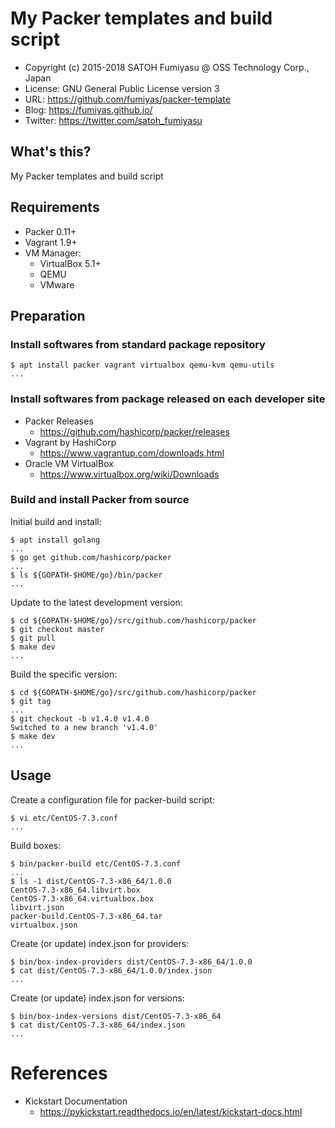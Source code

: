 My Packer templates and build script
======================================================================

  * Copyright (c) 2015-2018 SATOH Fumiyasu @ OSS Technology Corp., Japan
  * License: GNU General Public License version 3
  * URL: <https://github.com/fumiyas/packer-template>
  * Blog: <https://fumiyas.github.io/>
  * Twitter: <https://twitter.com/satoh_fumiyasu>

What's this?
---------------------------------------------------------------------

My Packer templates and build script

Requirements
---------------------------------------------------------------------

  * Packer 0.11+
  * Vagrant 1.9+
  * VM Manager:
      * VirtualBox 5.1+
      * QEMU
      * VMware

Preparation
---------------------------------------------------------------------

### Install softwares from standard package repository

```console
$ apt install packer vagrant virtualbox qemu-kvm qemu-utils
...
```

### Install softwares from package released on each developer site

  * Packer Releases
      * https://github.com/hashicorp/packer/releases
  * Vagrant by HashiCorp
      * https://www.vagrantup.com/downloads.html
  * Oracle VM VirtualBox
      * https://www.virtualbox.org/wiki/Downloads

### Build and install Packer from source

Initial build and install:

```console
$ apt install golang
...
$ go get github.com/hashicorp/packer
...
$ ls ${GOPATH-$HOME/go}/bin/packer
...
```

Update to the latest development version:

```console
$ cd ${GOPATH-$HOME/go}/src/github.com/hashicorp/packer
$ git checkout master
$ git pull
$ make dev
...
```

Build the specific version:

```console
$ cd ${GOPATH-$HOME/go}/src/github.com/hashicorp/packer
$ git tag
...
$ git checkout -b v1.4.0 v1.4.0
Switched to a new branch 'v1.4.0'
$ make dev
...
```

Usage
----------------------------------------------------------------------

Create a configuration file for packer-build script:

```console
$ vi etc/CentOS-7.3.conf
...
```

Build boxes:

```console
$ bin/packer-build etc/CentOS-7.3.conf
...
$ ls -1 dist/CentOS-7.3-x86_64/1.0.0
CentOS-7.3-x86_64.libvirt.box
CentOS-7.3-x86_64.virtualbox.box
libvirt.json
packer-build.CentOS-7.3-x86_64.tar
virtualbox.json
```

Create (or update) index.json for providers:

```console
$ bin/box-index-providers dist/CentOS-7.3-x86_64/1.0.0
$ cat dist/CentOS-7.3-x86_64/1.0.0/index.json
...
```

Create (or update) index.json for versions:

```console
$ bin/box-index-versions dist/CentOS-7.3-x86_64
$ cat dist/CentOS-7.3-x86_64/index.json
...
```

References
======================================================================

  * Kickstart Documentation
      * https://pykickstart.readthedocs.io/en/latest/kickstart-docs.html
